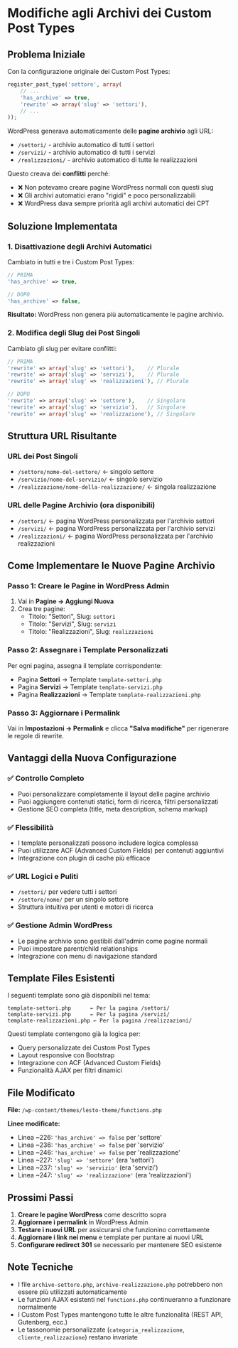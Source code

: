 # Modifiche agli Archivi dei Custom Post Types

## Problema Iniziale

Con la configurazione originale dei Custom Post Types:

```php
register_post_type('settore', array(
    // ...
    'has_archive' => true,
    'rewrite' => array('slug' => 'settori'),
    // ...
));
```

WordPress generava automaticamente delle **pagine archivio** agli URL:
- `/settori/` - archivio automatico di tutti i settori
- `/servizi/` - archivio automatico di tutti i servizi  
- `/realizzazioni/` - archivio automatico di tutte le realizzazioni

Questo creava dei **conflitti** perché:
- ❌ Non potevamo creare pagine WordPress normali con questi slug
- ❌ Gli archivi automatici erano "rigidi" e poco personalizzabili
- ❌ WordPress dava sempre priorità agli archivi automatici dei CPT

## Soluzione Implementata

### 1. Disattivazione degli Archivi Automatici

Cambiato in tutti e tre i Custom Post Types:

```php
// PRIMA
'has_archive' => true,

// DOPO  
'has_archive' => false,
```

**Risultato:** WordPress non genera più automaticamente le pagine archivio.

### 2. Modifica degli Slug dei Post Singoli

Cambiato gli slug per evitare conflitti:

```php
// PRIMA
'rewrite' => array('slug' => 'settori'),    // Plurale
'rewrite' => array('slug' => 'servizi'),    // Plurale
'rewrite' => array('slug' => 'realizzazioni'), // Plurale

// DOPO
'rewrite' => array('slug' => 'settore'),    // Singolare
'rewrite' => array('slug' => 'servizio'),   // Singolare  
'rewrite' => array('slug' => 'realizzazione'), // Singolare
```

## Struttura URL Risultante

### URL dei Post Singoli
- `/settore/nome-del-settore/` ← singolo settore
- `/servizio/nome-del-servizio/` ← singolo servizio
- `/realizzazione/nome-della-realizzazione/` ← singola realizzazione

### URL delle Pagine Archivio (ora disponibili)
- `/settori/` ← pagina WordPress personalizzata per l'archivio settori
- `/servizi/` ← pagina WordPress personalizzata per l'archivio servizi
- `/realizzazioni/` ← pagina WordPress personalizzata per l'archivio realizzazioni

## Come Implementare le Nuove Pagine Archivio

### Passo 1: Creare le Pagine in WordPress Admin

1. Vai in **Pagine → Aggiungi Nuova**
2. Crea tre pagine:
   - Titolo: "Settori", Slug: `settori`
   - Titolo: "Servizi", Slug: `servizi`  
   - Titolo: "Realizzazioni", Slug: `realizzazioni`

### Passo 2: Assegnare i Template Personalizzati

Per ogni pagina, assegna il template corrispondente:

- Pagina **Settori** → Template `template-settori.php`
- Pagina **Servizi** → Template `template-servizi.php`
- Pagina **Realizzazioni** → Template `template-realizzazioni.php`

### Passo 3: Aggiornare i Permalink

Vai in **Impostazioni → Permalink** e clicca **"Salva modifiche"** per rigenerare le regole di rewrite.

## Vantaggi della Nuova Configurazione

### ✅ Controllo Completo
- Puoi personalizzare completamente il layout delle pagine archivio
- Puoi aggiungere contenuti statici, form di ricerca, filtri personalizzati
- Gestione SEO completa (title, meta description, schema markup)

### ✅ Flessibilità
- I template personalizzati possono includere logica complessa
- Puoi utilizzare ACF (Advanced Custom Fields) per contenuti aggiuntivi
- Integrazione con plugin di cache più efficace

### ✅ URL Logici e Puliti
- `/settori/` per vedere tutti i settori
- `/settore/nome/` per un singolo settore
- Struttura intuitiva per utenti e motori di ricerca

### ✅ Gestione Admin WordPress
- Le pagine archivio sono gestibili dall'admin come pagine normali
- Puoi impostare parent/child relationships
- Integrazione con menu di navigazione standard

## Template Files Esistenti

I seguenti template sono già disponibili nel tema:

```
template-settori.php      ← Per la pagina /settori/
template-servizi.php      ← Per la pagina /servizi/  
template-realizzazioni.php ← Per la pagina /realizzazioni/
```

Questi template contengono già la logica per:
- Query personalizzate dei Custom Post Types
- Layout responsive con Bootstrap
- Integrazione con ACF (Advanced Custom Fields)
- Funzionalità AJAX per filtri dinamici

## File Modificato

**File:** `/wp-content/themes/lesto-theme/functions.php`

**Linee modificate:**
- Linea ~226: `'has_archive' => false` per 'settore'
- Linea ~236: `'has_archive' => false` per 'servizio'  
- Linea ~246: `'has_archive' => false` per 'realizzazione'
- Linea ~227: `'slug' => 'settore'` (era 'settori')
- Linea ~237: `'slug' => 'servizio'` (era 'servizi')
- Linea ~247: `'slug' => 'realizzazione'` (era 'realizzazioni')

## Prossimi Passi

1. **Creare le pagine WordPress** come descritto sopra
2. **Aggiornare i permalink** in WordPress Admin
3. **Testare i nuovi URL** per assicurarsi che funzionino correttamente
4. **Aggiornare i link nei menu** e template per puntare ai nuovi URL
5. **Configurare redirect 301** se necessario per mantenere SEO esistente

## Note Tecniche

- I file `archive-settore.php`, `archive-realizzazione.php` potrebbero non essere più utilizzati automaticamente
- Le funzioni AJAX esistenti nel `functions.php` continueranno a funzionare normalmente
- I Custom Post Types mantengono tutte le altre funzionalità (REST API, Gutenberg, ecc.)
- Le tassonomie personalizzate (`categoria_realizzazione`, `cliente_realizzazione`) restano invariate
